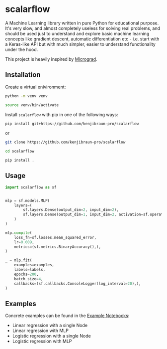 # scalarflow

A Machine Learning library written in pure Python for educational purpose. It's very slow,
and almost completely useless for solving real problems, and should be used just to
understand and explore basic machine learning concepts like gradient descent, automatic
differentiation etc - i.e. start with a Keras-like API but with much simpler, easier to
understand functionality under the hood.

This project is heavily inspired by [Micrograd](https://github.com/karpathy/micrograd).

## Installation

Create a virtual enivironment:

```sh
python -m venv venv

source venv/bin/activate
```

Install `scalarflow` with pip in one of the following ways:

```sh
pip install git+https://github.com/kenjibraun-pro/scalarflow
```

or

```sh
git clone https://github.com/kenjibraun-pro/scalarflow

cd scalarflow

pip install .
```

## Usage

```python
import scalarflow as sf


mlp = sf.models.MLP(
    layers=(
        sf.layers.Dense(output_dim=2, input_dim=2),
        sf.layers.Dense(output_dim=1, input_dim=2, activation=sf.operators.sigmoid),
    )
)

mlp.compile(
    loss_fn=sf.losses.mean_squared_error,
    lr=0.009,
    metrics=(sf.metrics.BinaryAccuracy(),),
)

_ = mlp.fit(
    examples=examples,
    labels=labels,
    epochs=200,
    batch_size=4,
    callbacks=(sf.callbacks.ConsoleLogger(log_interval=20),),
)
```

## Examples

Concrete examples can be found in the [Example Notebooks](/examples/):

- Linear regression with a single Node
- Linear regression with MLP
- Logistic regression with a single Node
- Logistic regression with MLP
